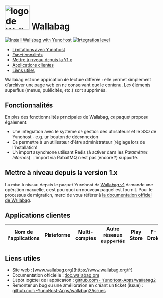 # <img src="https://yunohost.org/images/wallabag_logo.svg" width="80px" alt="logo de Wallabag"> Wallabag

[![Install Wallabag with YunoHost](https://install-app.yunohost.org/install-with-yunohost.png)](https://install-app.yunohost.org/?app=wallabag2) [![Integration level](https://dash.yunohost.org/integration/wallabag2.svg)](https://dash.yunohost.org/appci/app/wallabag2)

- [Limitations avec Yunohost](#limitations-avec-yunohost)
- [Fonctionnalités](fonctionnalite)
- [Mettre à niveau depuis la V1.x](#mettre-a-niveau-depuis-la-version-1.x)
- [Applications clientes](#applications-clients)
- [Liens utiles](#liens-utiles)

Wallabag est une application de lecture différée : elle  permet simplement d’archiver une page web en ne conservant que le contenu. Les éléments superflus (menus, publicités, etc.) sont supprimés.

## Fonctionnalités

En plus des fonctionnalités principales de Wallabag, ce paquet propose également:

 * Une intégration avec le système de gestion des utilisateurs et le SSO de Yunohost - e.g. un bouton de déconnexion
 * De permettre à un utilisateur d'être administrateur (réglage lors de l'installation)
 * Un import asynchrone utilisant Redis (à activer dans les *Paramètres Internes*). L'import via RabbitMQ n'est pas (encore ?) supporté.


## Mettre à niveau depuis la version 1.x

 La mise à niveau depuis le paquet Yunohost de [Wallabag v1](https://github.com/YunoHost-Apps/wallabag_ynh) demande une opération manuelle, c'est pourquoi un nouveau paquet est fournit.
 Pour le processus de migration, merci de vous référer à [la documentation officiel de Wallabag](https://doc.wallabag.org/fr/user/import/wallabagv1.html).

## Applications clientes

| Nom de l'applications | Plateforme | Multi-comptes | Autre réseaux supportés | Play Store | F-Droid | Apple Store |
|-----------------------|------------|---------------|-------------------------|------------|---------|-------------|
## Liens utiles

 + Site web : [www.wallabag.org](https://www.wallabag.org/fr)
 + Documentation officielle : [doc.wallabag.org](https://doc.wallabag.org/fr/)
 + Dépôt logiciel de l'application : [github.com - YunoHost-Apps/wallabag2](https://github.com/YunoHost-Apps/wallabag2_ynh)
 + Remonter un bug ou une amélioration en créant un ticket (issue) : [github.com -YunoHost-Apps/wallabag2/issues](https://github.com/YunoHost-Apps/wallabag2_ynh/issues)
